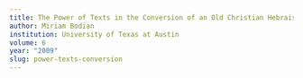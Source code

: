 ```yaml
---
title: The Power of Texts in the Conversion of an Old Christian Hebraist
author: Miriam Bodian
institution: University of Texas at Austin
volume: 6
year: "2009"
slug: power-texts-conversion
---
```

